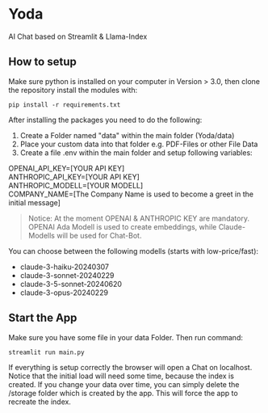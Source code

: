 # Yoda
AI Chat based on Streamlit &amp; Llama-Index

## How to setup
Make sure python is installed on your computer in Version > 3.0, then clone the repository install the modules with:

``pip install -r requirements.txt``

After installing the packages you need to do the following:
1. Create a Folder named "data" within the main folder (Yoda/data)
2. Place your custom data into that folder e.g. PDF-Files or other File Data
3. Create a file .env within the main folder and setup following variables:

OPENAI_API_KEY=[YOUR API KEY]<br>
ANTHROPIC_API_KEY=[YOUR API KEY]<br>
ANTHROPIC_MODELL=[YOUR MODELL]<br>
COMPANY_NAME=[The Company Name is used to become a greet in the initial message]<br>

>Notice: At the moment OPENAI & ANTHROPIC KEY are mandatory. OPENAI Ada Modell is used to create embeddings, while Claude-Modells will be used for Chat-Bot.

You can choose between the following modells (starts with low-price/fast):
- claude-3-haiku-20240307
- claude-3-sonnet-20240229
- claude-3-5-sonnet-20240620
- claude-3-opus-20240229

## Start the App
Make sure you have some file in your data Folder. Then run command:

``streamlit run main.py``

If everything is setup correctly the browser will open a Chat on localhost. Notice that the initial load will need some time, because the index is created. If you change your data over time, you can simply delete the /storage folder which is created by the app. This will force the app to recreate the index.